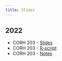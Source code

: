 ```yaml
---
title: Slides
---
```


## 2022

* CORH 203 - [Slides](/2022_corh-203_slides.html)
* CORH 203 - [R-script](/2022_corh-203_rscript.html)
* CORH 203 - [Notes](/2022_corh-203_notes.md)
